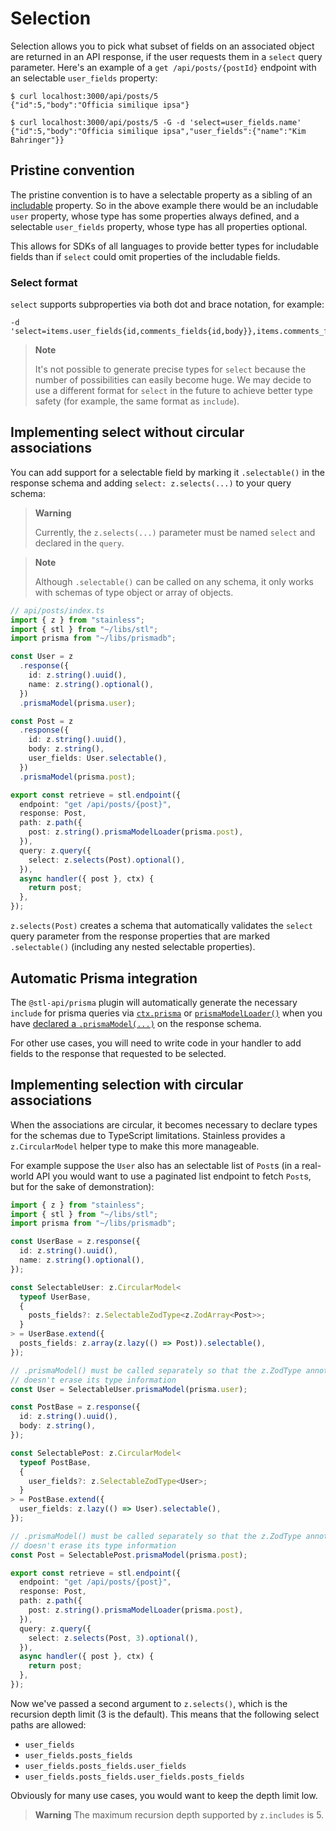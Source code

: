 # Selection

Selection allows you to pick what subset of fields on an associated object are returned
in an API response, if the user requests them in a `select` query parameter. Here's an example of a
`get /api/posts/{postId}` endpoint with an selectable `user_fields` property:

```
$ curl localhost:3000/api/posts/5
{"id":5,"body":"Officia similique ipsa"}

$ curl localhost:3000/api/posts/5 -G -d 'select=user_fields.name'
{"id":5,"body":"Officia similique ipsa","user_fields":{"name":"Kim Bahringer"}}
```

## Pristine convention

The pristine convention is to have a selectable property as a sibling of an
[includable](/packages/stainless/docs/inclusion.md) property. So in the above example
there would be an includable `user` property, whose type has some properties
always defined, and a selectable `user_fields` property, whose type has all properties
optional.

This allows for SDKs of all languages to provide better types for includable fields than
if `select` could omit properties of the includable fields.

### Select format

`select` supports subproperties via both dot and brace notation, for example:

```
-d 'select=items.user_fields{id,comments_fields{id,body}},items.comments_fields.body'
```

> **Note**
>
> It's not possible to generate precise types for `select` because the number
> of possibilities can easily become huge. We may decide to use a different
> format for `select` in the future to achieve better type safety (for example,
> the same format as `include`).

## Implementing select without circular associations

You can add support for a selectable field by marking it
`.selectable()` in the response schema and adding
`select: z.selects(...)` to your query schema:

> **Warning**
>
> Currently, the `z.selects(...)` parameter must be named
> `select` and declared in the `query`.

> **Note**
>
> Although `.selectable()` can be called on any schema, it only works
> with schemas of type object or array of objects.

```ts
// api/posts/index.ts
import { z } from "stainless";
import { stl } from "~/libs/stl";
import prisma from "~/libs/prismadb";

const User = z
  .response({
    id: z.string().uuid(),
    name: z.string().optional(),
  })
  .prismaModel(prisma.user);

const Post = z
  .response({
    id: z.string().uuid(),
    body: z.string(),
    user_fields: User.selectable(),
  })
  .prismaModel(prisma.post);

export const retrieve = stl.endpoint({
  endpoint: "get /api/posts/{post}",
  response: Post,
  path: z.path({
    post: z.string().prismaModelLoader(prisma.post),
  }),
  query: z.query({
    select: z.selects(Post).optional(),
  }),
  async handler({ post }, ctx) {
    return post;
  },
});
```

`z.selects(Post)` creates a schema that automatically validates
the `select` query parameter from the response properties
that are marked `.selectable()` (including any nested selectable
properties).

## Automatic Prisma integration

The `@stl-api/prisma` plugin will automatically generate the necessary
`include` for prisma queries via [`ctx.prisma`](/packages/prisma/README.md#perform-crud-operations-on-response-prismamodel) or [`prismaModelLoader()`](/packages/prisma/README.md#use-prismamodelloader-on-a-parameter) when
you have [declared a `.prismaModel(...)`](/packages/prisma/README.md#declare-prismamodel-on-a-response-type) on the response schema.

For other use cases, you will need to write code in your handler to
add fields to the response that requested to be selected.

## Implementing selection with circular associations

When the associations are circular, it becomes necessary to declare
types for the schemas due to TypeScript limitations. Stainless provides
a `z.CircularModel` helper type to make this more manageable.

For example suppose the `User` also has an selectable list of `Post`s
(in a real-world API you would want to use a paginated list endpoint
to fetch `Post`s, but for the sake of demonstration):

```ts
import { z } from "stainless";
import { stl } from "~/libs/stl";
import prisma from "~/libs/prismadb";

const UserBase = z.response({
  id: z.string().uuid(),
  name: z.string().optional(),
});

const SelectableUser: z.CircularModel<
  typeof UserBase,
  {
    posts_fields?: z.SelectableZodType<z.ZodArray<Post>>;
  }
> = UserBase.extend({
  posts_fields: z.array(z.lazy(() => Post)).selectable(),
});

// .prismaModel() must be called separately so that the z.ZodType annotation
// doesn't erase its type information
const User = SelectableUser.prismaModel(prisma.user);

const PostBase = z.response({
  id: z.string().uuid(),
  body: z.string(),
});

const SelectablePost: z.CircularModel<
  typeof PostBase,
  {
    user_fields?: z.SelectableZodType<User>;
  }
> = PostBase.extend({
  user_fields: z.lazy(() => User).selectable(),
});

// .prismaModel() must be called separately so that the z.ZodType annotation
// doesn't erase its type information
const Post = SelectablePost.prismaModel(prisma.post);

export const retrieve = stl.endpoint({
  endpoint: "get /api/posts/{post}",
  response: Post,
  path: z.path({
    post: z.string().prismaModelLoader(prisma.post),
  }),
  query: z.query({
    select: z.selects(Post, 3).optional(),
  }),
  async handler({ post }, ctx) {
    return post;
  },
});
```

Now we've passed a second argument to `z.selects()`, which is the recursion depth limit (3 is the default).
This means that the following select paths are allowed:

- `user_fields`
- `user_fields.posts_fields`
- `user_fields.posts_fields.user_fields`
- `user_fields.posts_fields.user_fields.posts_fields`

Obviously for many use cases, you would want to keep the depth limit low.

> **Warning**
> The maximum recursion depth supported by `z.includes` is 5.
